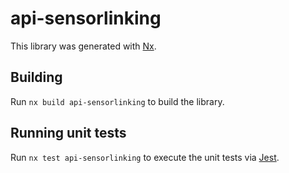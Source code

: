 # api-sensorlinking

This library was generated with [Nx](https://nx.dev).

## Building

Run `nx build api-sensorlinking` to build the library.

## Running unit tests

Run `nx test api-sensorlinking` to execute the unit tests via [Jest](https://jestjs.io).

